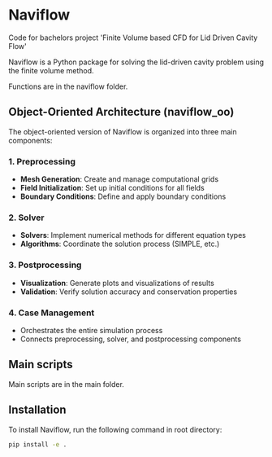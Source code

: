 # Naviflow

Code for bachelors project 'Finite Volume based CFD for Lid Driven Cavity Flow'

Naviflow is a Python package for solving the lid-driven cavity problem using the finite volume method.

Functions are in the naviflow folder.

## Object-Oriented Architecture (naviflow_oo)

The object-oriented version of Naviflow is organized into three main components:

### 1. Preprocessing
- **Mesh Generation**: Create and manage computational grids
- **Field Initialization**: Set up initial conditions for all fields
- **Boundary Conditions**: Define and apply boundary conditions

### 2. Solver
- **Solvers**: Implement numerical methods for different equation types
- **Algorithms**: Coordinate the solution process (SIMPLE, etc.)

### 3. Postprocessing
- **Visualization**: Generate plots and visualizations of results
- **Validation**: Verify solution accuracy and conservation properties

### 4. Case Management
- Orchestrates the entire simulation process
- Connects preprocessing, solver, and postprocessing components

## Main scripts 

Main scripts are in the main folder.

## Installation

To install Naviflow, run the following command in root directory:

```bash
pip install -e .
```

